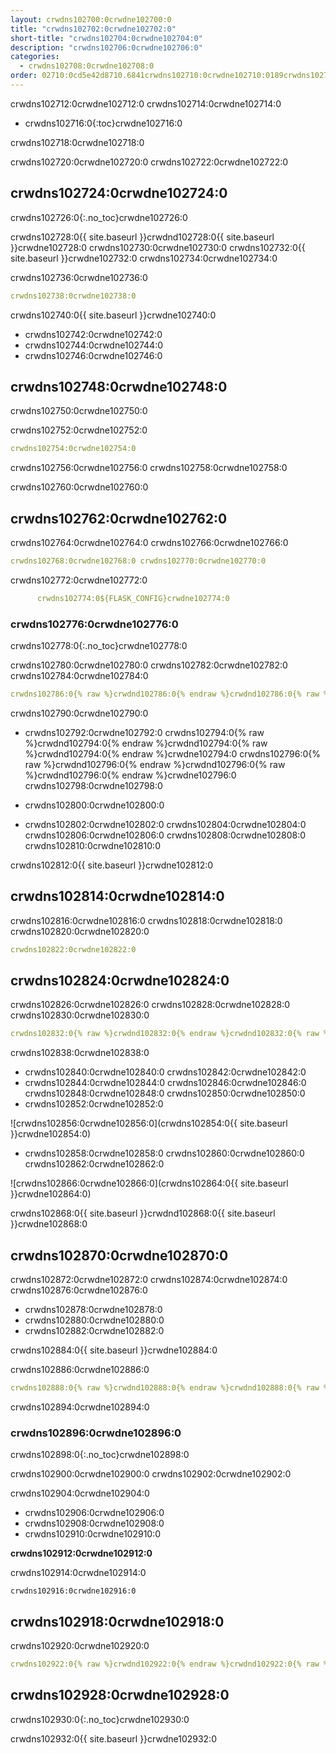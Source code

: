 ```yaml
---
layout: crwdns102700:0crwdne102700:0
title: "crwdns102702:0crwdne102702:0"
short-title: "crwdns102704:0crwdne102704:0"
description: "crwdns102706:0crwdne102706:0"
categories:
  - crwdns102708:0crwdne102708:0
order: 02710:0cd5e42d8710.6841crwdns102710:0crwdne102710:0189crwdns102710:0crwdne102710:0
---
```

crwdns102712:0crwdne102712:0 crwdns102714:0crwdne102714:0

- crwdns102716:0{:toc}crwdne102716:0

crwdns102718:0crwdne102718:0

crwdns102720:0crwdne102720:0 crwdns102722:0crwdne102722:0

## crwdns102724:0crwdne102724:0

crwdns102726:0{:.no_toc}crwdne102726:0

crwdns102728:0{{ site.baseurl }}crwdnd102728:0{{ site.baseurl }}crwdne102728:0 crwdns102730:0crwdne102730:0 crwdns102732:0{{ site.baseurl }}crwdne102732:0 crwdns102734:0crwdne102734:0

crwdns102736:0crwdne102736:0

```yaml
crwdns102738:0crwdne102738:0
```

crwdns102740:0{{ site.baseurl }}crwdne102740:0

- crwdns102742:0crwdne102742:0
- crwdns102744:0crwdne102744:0 
- crwdns102746:0crwdne102746:0

## crwdns102748:0crwdne102748:0

crwdns102750:0crwdne102750:0

crwdns102752:0crwdne102752:0

```yaml
crwdns102754:0crwdne102754:0
```

crwdns102756:0crwdne102756:0 crwdns102758:0crwdne102758:0

crwdns102760:0crwdne102760:0

## crwdns102762:0crwdne102762:0

crwdns102764:0crwdne102764:0 crwdns102766:0crwdne102766:0

```yaml
crwdns102768:0crwdne102768:0 crwdns102770:0crwdne102770:0
```

crwdns102772:0crwdne102772:0

```yaml
      crwdns102774:0${FLASK_CONFIG}crwdne102774:0
```

### crwdns102776:0crwdne102776:0

crwdns102778:0{:.no_toc}crwdne102778:0

crwdns102780:0crwdne102780:0 crwdns102782:0crwdne102782:0 crwdns102784:0crwdne102784:0

```yaml
crwdns102786:0{% raw %}crwdnd102786:0{% endraw %}crwdnd102786:0{% raw %}crwdnd102786:0{% endraw %}crwdnd102786:0{% raw %}crwdnd102786:0{% endraw %}crwdnd102786:0{% raw %}crwdnd102786:0{% endraw %}crwdne102786:0 crwdns102788:0{% raw %}crwdnd102788:0{% endraw %}crwdnd102788:0{% raw %}crwdnd102788:0{% endraw %}crwdnd102788:0{% raw %}crwdnd102788:0{% endraw %}crwdnd102788:0{% raw %}crwdnd102788:0{% endraw %}crwdne102788:0
```

crwdns102790:0crwdne102790:0

- crwdns102792:0crwdne102792:0 crwdns102794:0{% raw %}crwdnd102794:0{% endraw %}crwdnd102794:0{% raw %}crwdnd102794:0{% endraw %}crwdne102794:0 crwdns102796:0{% raw %}crwdnd102796:0{% endraw %}crwdnd102796:0{% raw %}crwdnd102796:0{% endraw %}crwdne102796:0 crwdns102798:0crwdne102798:0

- crwdns102800:0crwdne102800:0

- crwdns102802:0crwdne102802:0 crwdns102804:0crwdne102804:0 crwdns102806:0crwdne102806:0 crwdns102808:0crwdne102808:0 crwdns102810:0crwdne102810:0

crwdns102812:0{{ site.baseurl }}crwdne102812:0

## crwdns102814:0crwdne102814:0

crwdns102816:0crwdne102816:0 crwdns102818:0crwdne102818:0 crwdns102820:0crwdne102820:0

```yaml
crwdns102822:0crwdne102822:0
```

## crwdns102824:0crwdne102824:0

crwdns102826:0crwdne102826:0 crwdns102828:0crwdne102828:0 crwdns102830:0crwdne102830:0

```yaml
crwdns102832:0{% raw %}crwdnd102832:0{% endraw %}crwdnd102832:0{% raw %}crwdnd102832:0{% endraw %}crwdnd102832:0{% raw %}crwdnd102832:0{% endraw %}crwdnd102832:0{% raw %}crwdnd102832:0{% endraw %}crwdne102832:0 crwdns102834:0{% raw %}crwdnd102834:0{% endraw %}crwdnd102834:0{% raw %}crwdnd102834:0{% endraw %}crwdnd102834:0{% raw %}crwdnd102834:0{% endraw %}crwdnd102834:0{% raw %}crwdnd102834:0{% endraw %}crwdne102834:0 crwdns102836:0crwdne102836:0
```

crwdns102838:0crwdne102838:0

- crwdns102840:0crwdne102840:0 crwdns102842:0crwdne102842:0 
- crwdns102844:0crwdne102844:0 crwdns102846:0crwdne102846:0 crwdns102848:0crwdne102848:0 crwdns102850:0crwdne102850:0
- crwdns102852:0crwdne102852:0

![crwdns102856:0crwdne102856:0](crwdns102854:0{{ site.baseurl }}crwdne102854:0)

- crwdns102858:0crwdne102858:0 crwdns102860:0crwdne102860:0 crwdns102862:0crwdne102862:0

![crwdns102866:0crwdne102866:0](crwdns102864:0{{ site.baseurl }}crwdne102864:0)

crwdns102868:0{{ site.baseurl }}crwdnd102868:0{{ site.baseurl }}crwdne102868:0

## crwdns102870:0crwdne102870:0

crwdns102872:0crwdne102872:0 crwdns102874:0crwdne102874:0 crwdns102876:0crwdne102876:0

- crwdns102878:0crwdne102878:0
- crwdns102880:0crwdne102880:0
- crwdns102882:0crwdne102882:0

crwdns102884:0{{ site.baseurl }}crwdne102884:0

crwdns102886:0crwdne102886:0

```yaml
crwdns102888:0{% raw %}crwdnd102888:0{% endraw %}crwdnd102888:0{% raw %}crwdnd102888:0{% endraw %}crwdnd102888:0{% raw %}crwdnd102888:0{% endraw %}crwdnd102888:0{% raw %}crwdnd102888:0{% endraw %}crwdne102888:0 crwdns102890:0{% raw %}crwdnd102890:0{% endraw %}crwdnd102890:0{% raw %}crwdnd102890:0{% endraw %}crwdnd102890:0{% raw %}crwdnd102890:0{% endraw %}crwdnd102890:0{% raw %}crwdnd102890:0{% endraw %}crwdne102890:0 crwdns102892:0$HEROKU_API_KEYcrwdnd102892:0$HEROKU_APP_NAMEcrwdne102892:0
```

crwdns102894:0crwdne102894:0

### crwdns102896:0crwdne102896:0

crwdns102898:0{:.no_toc}crwdne102898:0

crwdns102900:0crwdne102900:0 crwdns102902:0crwdne102902:0

crwdns102904:0crwdne102904:0

- crwdns102906:0crwdne102906:0
- crwdns102908:0crwdne102908:0
- crwdns102910:0crwdne102910:0

**crwdns102912:0crwdne102912:0**

crwdns102914:0crwdne102914:0

    crwdns102916:0crwdne102916:0
    

## crwdns102918:0crwdne102918:0

crwdns102920:0crwdne102920:0

```yaml
crwdns102922:0{% raw %}crwdnd102922:0{% endraw %}crwdnd102922:0{% raw %}crwdnd102922:0{% endraw %}crwdnd102922:0{% raw %}crwdnd102922:0{% endraw %}crwdnd102922:0{% raw %}crwdnd102922:0{% endraw %}crwdne102922:0 crwdns102924:0{% raw %}crwdnd102924:0{% endraw %}crwdnd102924:0{% raw %}crwdnd102924:0{% endraw %}crwdnd102924:0{% raw %}crwdnd102924:0{% endraw %}crwdnd102924:0{% raw %}crwdnd102924:0{% endraw %}crwdne102924:0 crwdns102926:0$HEROKU_API_KEYcrwdnd102926:0$HEROKU_APP_NAMEcrwdne102926:0
```

## crwdns102928:0crwdne102928:0

crwdns102930:0{:.no_toc}crwdne102930:0

crwdns102932:0{{ site.baseurl }}crwdne102932:0